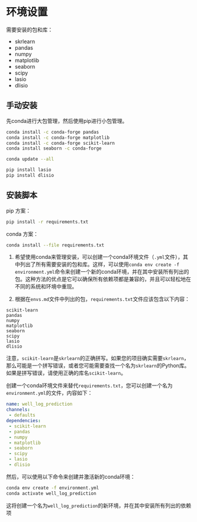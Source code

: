 # 环境设置

需要安装的包和库：

- skrlearn
- pandas
- numpy
- matplotlib
- seaborn
- scipy
- lasio
- dlisio

## 手动安装

先conda进行大包管理，然后使用pip进行小包管理。

```bash
conda install -c conda-forge pandas
conda install -c conda-forge matplotlib
conda install -c conda-forge scikit-learn
conda install seaborn -c conda-forge

conda update --all
```

```bash
pip install lasio
pip install dlisio
```

## 安装脚本

pip 方案：

```bash
pip install -r requirements.txt
```

conda 方案：

```bash
conda install --file requirements.txt
```

1. 希望使用conda来管理安装，可以创建一个conda环境文件（`.yml`文件），其中列出了所有需要安装的包和库。这样，可以使用`conda env create -f environment.yml`命令来创建一个新的conda环境，并在其中安装所有列出的包。这种方法的优点是它可以确保所有依赖项都是兼容的，并且可以轻松地在不同的系统和环境中重现。

2. 根据在`envs.md`文件中列出的包，`requirements.txt`文件应该包含以下内容：

```text
scikit-learn
pandas
numpy
matplotlib
seaborn
scipy
lasio
dlisio
```

注意，`scikit-learn`是`skrlearn`的正确拼写。如果您的项目确实需要`skrlearn`，那么可能是一个拼写错误，或者您可能需要查找一个名为`skrlearn`的Python库。如果是拼写错误，请使用正确的库名`scikit-learn`。

创建一个conda环境文件来替代`requirements.txt`，您可以创建一个名为`environment.yml`的文件，内容如下：

```yaml
name: well_log_prediction
channels:
 - defaults
dependencies:
 - scikit-learn
 - pandas
 - numpy
 - matplotlib
 - seaborn
 - scipy
 - lasio
 - dlisio
```

然后，可以使用以下命令来创建并激活新的conda环境：

```bash
conda env create -f environment.yml
conda activate well_log_prediction
```

这将创建一个名为`well_log_prediction`的新环境，并在其中安装所有列出的依赖项
